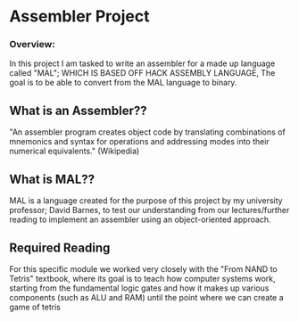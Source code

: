 # Assembler Project


### Overview:
In this project I am tasked to write an assembler for a made up language called "MAL"; WHICH IS BASED OFF HACK ASSEMBLY LANGUAGE, The goal  is to be able to convert from the MAL
language to binary.

## What is an Assembler??

"An assembler program creates object code by translating combinations of mnemonics and syntax for operations and addressing modes into their numerical equivalents." (Wikipedia)

## What is MAL??

MAL is a language created for the purpose of this project by my university professor; David Barnes, to test our understanding from our lectures/further reading to implement an assembler using an object-oriented approach.

## Required Reading

For this specific module we worked very closely with the "From NAND to Tetris" textbook, where its goal is to teach how computer systems work, starting from the fundamental logic gates and how it makes up various components (such as ALU and RAM) until the point where we can create a game of tetris
